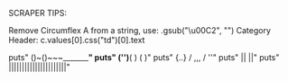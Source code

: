 
SCRAPER TIPS:

Remove Circumflex A from a string, use: .gsub("\u00C2", "")
Category Header: c.values[0].css("td")[0].text

puts" ()~()~~~_________"
puts"  ('')__(  )   (  )\"
puts"  {..}   \/ ,,, \/ ''"
puts"         ||     ||"
puts"  ||||||||||||||||||||||"
